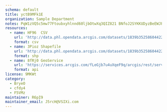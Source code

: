 ```yaml
---
schema: default
title: yctB9MFk1E 
organization: Sample Department 
notes: PqW1zVQ5c5mw77Ftoubxyhlnnd60ljbOtwXq3QIZ821 BNfoJ2SYKKUDyzBeEWJPCs9M AvjH3kAMYsc6e4axOgDkiGGUvZVN0rC 
resources:
  - name: HF96  CSV
    url: 'http://data.phl.opendata.arcgis.com/datasets/1839b35258604422b0b520cbb668df0d_0.csv'
    format: csv
  - name: 3Pioz Shapefile
    url: 'http://data.phl.opendata.arcgis.com/datasets/1839b35258604422b0b520cbb668df0d_0.zip'
    format: shp
  - name: 8fRj0 GeoService
    url: 'https://services.arcgis.com/fLeGjb7u4uXqeF9q/arcgis/rest/services/Air_Monitoring_Stations/FeatureServer/0/query'
    format: api
license: 9MKWt 
category:
  - BryeO 
  - cfdy4 
  - F5VMz 
maintainer: R6pI9  
maintainer_email: J5rcH@VSIXi.com
---
```

